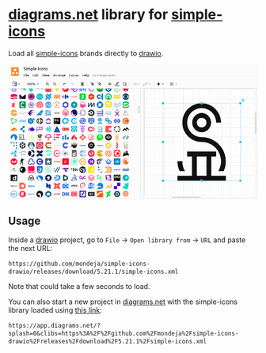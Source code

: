 # [diagrams.net] library for [simple-icons]

Load all [simple-icons] brands directly to [drawio].

<p align="center">
  <img src="simple-icons-drawio.png" "Simple Icons in drawio">
</p>

## Usage

Inside a [drawio] project, go to `File` -> `Open library from` -> `URL` and
paste the next URL:

```
https://github.com/mondeja/simple-icons-drawio/releases/download/5.21.1/simple-icons.xml
```

Note that could take a few seconds to load.

You can also start a new project in [diagrams.net] with the simple-icons
library loaded using [this link](https://app.diagrams.net/?splash=0&clibs=https%3A%2F%2Fgithub.com%2Fmondeja%2Fsimple-icons-drawio%2Freleases%2Fdownload%2F5.21.1%2Fsimple-icons.xml):

```
https://app.diagrams.net/?splash=0&clibs=https%3A%2F%2Fgithub.com%2Fmondeja%2Fsimple-icons-drawio%2Freleases%2Fdownload%2F5.21.1%2Fsimple-icons.xml
```

[diagrams.net]: https://www.diagrams.net/
[drawio]: https://github.com/jgraph/drawio
[simple-icons]: https://simpleicons.org/
